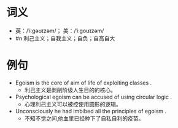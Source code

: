 # 词义
- 英：/ˈiːɡəʊɪzəm/； 美：/ˈiːɡoʊɪzəm/
- #n 利己主义；自我主义；自负；自高自大
# 例句
- Egoism is the core of aim of life of exploiting classes .
	- 利己主义是剥削阶级人生目的的核心。
- Psychological egoism can be accused of using circular logic .
	- 心理利己主义可以被控使用圆形的逻辑。
- Unconsciously he had imbibed all the principles of egoism .
	- 不知不觉之间ˌ他血里已经种下了自私自利的疫苗。
